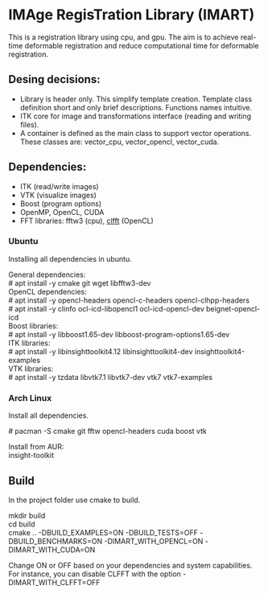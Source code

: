 # IMAge RegisTration Library (IMART)

This is a registration library using cpu, and gpu.
The aim is to achieve real-time deformable registration and reduce computational time for deformable registration.

## Desing decisions:

* Library is header only. This simplify template creation. Template class definition short and only brief descriptions. Functions names intuitive.
* ITK core for image and transformations interface (reading and writing files).
* A container is defined as the main class to support vector operations. These classes are: vector_cpu, vector_opencl, vector_cuda.

## Dependencies:
* ITK (read/write images)
* VTK (visualize images)
* Boost (program options)
* OpenMP, OpenCL, CUDA
* FFT libraries: fftw3 (cpu), [clfft](https://github.com/clMathLibraries/clFFT) (OpenCL)

### Ubuntu

Installing all dependencies in ubuntu.

General dependencies:\
\# apt install -y cmake git wget libfftw3-dev\
OpenCL dependencies:\
\# apt install -y opencl-headers opencl-c-headers opencl-clhpp-headers\
\# apt install -y clinfo ocl-icd-libopencl1 ocl-icd-opencl-dev beignet-opencl-icd\
Boost libraries:\
\# apt install -y libboost1.65-dev libboost-program-options1.65-dev\
ITK libraries:\
\# apt install -y libinsighttoolkit4.12 libinsighttoolkit4-dev insighttoolkit4-examples\
VTK libraries:\
\# apt install -y tzdata libvtk7.1 libvtk7-dev vtk7 vtk7-examples

### Arch Linux

Install all dependencies.

\# pacman -S cmake git fftw opencl-headers cuda boost vtk

Install from AUR:\
insight-toolkit

## Build

In the project folder use cmake to build.

mkdir build\
cd build\
cmake .. -DBUILD_EXAMPLES=ON -DBUILD_TESTS=OFF -DBUILD_BENCHMARKS=ON -DIMART_WITH_OPENCL=ON -DIMART_WITH_CUDA=ON

Change ON or OFF based on your dependencies and system capabilities. For instance, you can disable CLFFT with the option -DIMART_WITH_CLFFT=OFF 


